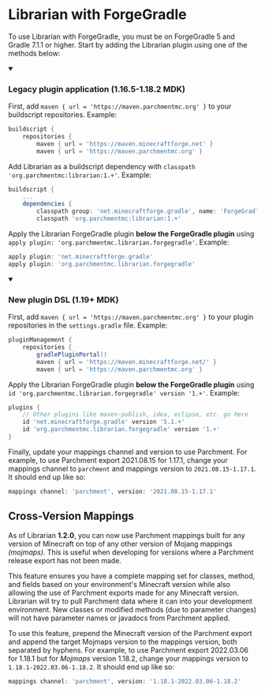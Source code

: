 # Librarian with ForgeGradle

To use Librarian with ForgeGradle, you must be on ForgeGradle 5 and Gradle 7.1.1 or higher.
Start by adding the Librarian plugin using one of the methods below:

<details open>
<summary><h3>Legacy plugin application (1.16.5-1.18.2 MDK)</h3></summary>
    
First, add `maven { url = 'https://maven.parchmentmc.org' }` to your buildscript repositories.
Example:
```groovy
buildscript {
    repositories {
        maven { url = 'https://maven.minecraftforge.net' }
        maven { url = 'https://maven.parchmentmc.org' }
```

Add Librarian as a buildscript dependency with `classpath 'org.parchmentmc:librarian:1.+'`.
Example:
```groovy
buildscript {
    ...
    dependencies {
        classpath group: 'net.minecraftforge.gradle', name: 'ForgeGradle', version: '5.1.+', changing: true
        classpath 'org.parchmentmc:librarian:1.+'
```

Apply the Librarian ForgeGradle plugin **below the ForgeGradle plugin** using `apply plugin: 'org.parchmentmc.librarian.forgegradle'`.
Example:
```groovy
apply plugin: 'net.minecraftforge.gradle'
apply plugin: 'org.parchmentmc.librarian.forgegradle'
```
</details>

<details open>
<summary><h3>New plugin DSL (1.19+ MDK)</h3></summary>

First, add `maven { url = 'https://maven.parchmentmc.org' }` to your plugin repositories in the `settings.gradle` file.
Example:
```groovy
pluginManagement {
    repositories {
        gradlePluginPortal()
        maven { url = 'https://maven.minecraftforge.net/' }
        maven { url = 'https://maven.parchmentmc.org' }
```

Apply the Librarian ForgeGradle plugin **below the ForgeGradle plugin** using `id 'org.parchmentmc.librarian.forgegradle' version '1.+'`.
Example:
```groovy
plugins {
    // Other plugins like maven-publish, idea, eclipse, etc. go here
    id 'net.minecraftforge.gradle' version '5.1.+'
    id 'org.parchmentmc.librarian.forgegradle' version '1.+'
}
``` 
</details>

Finally, update your mappings channel and version to use Parchment.
For example, to use Parchment export 2021.08.15 for 1.17.1, change your mappings channel to `parchment` and mappings version to `2021.08.15-1.17.1`.
It should end up like so:
```groovy
mappings channel: 'parchment', version: '2021.08.15-1.17.1'
```

## Cross-Version Mappings

As of Librarian **1.2.0**, you can now use Parchment mappings built for any version of Minecraft on top of any other version of Mojang mappings _(mojmaps)_.
This is useful when developing for versions where a Parchment release export has not been made.

This feature ensures you have a complete mapping set for classes, method, and fields based on your environment's Minecraft version while also allowing the use of Parchment exports made for any Minecraft version. 
Librarian will try to pull Parchment data where it can into your development environment. 
New classes or modified methods (due to parameter changes) will not have parameter names or javadocs from Parchment applied.

To use this feature, prepend the Minecraft version of the Parchment export and append the target Mojmaps version to the mappings version, both separated by hyphens.
For example, to use Parchment export 2022.03.06 for 1.18.1 but for _Mojmaps_ version 1.18.2, change your mappings version to `1.18.1-2022.03.06-1.18.2`.
It should end up like so:
```groovy
mappings channel: 'parchment', version: '1.18.1-2022.03.06-1.18.2'
```
